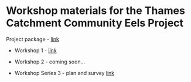 # Workshop materials for the Thames Catchment Community Eels Project

Project package - [link](https://storymaps.arcgis.com/collections/7cf499061da14932875025e129bfd104)

- Workshop 1 - [link](https://storymaps.arcgis.com/stories/37f0acf5f5e64562b5c93440293b436b)

- Workshop 2 - coming soon...

- Workshop Series 3 - plan and survey [link](https://thamesestuarypartnership.github.io/thameseels/workshops/index.html#1)

